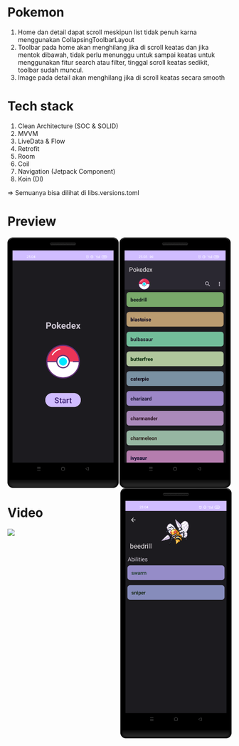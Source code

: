# Pokemon
1. Home dan detail dapat scroll meskipun list tidak penuh karna menggunakan CollapsingToolbarLayout 
2. Toolbar pada home akan menghilang jika di scroll keatas dan jika mentok dibawah, tidak perlu menunggu untuk sampai keatas untuk menggunakan fitur search atau filter, tinggal scroll keatas sedikit, toolbar sudah muncul.
3. Image pada detail akan menghilang jika di scroll keatas secara smooth


# Tech stack
1. Clean Architecture (SOC & SOLID)
2. MVVM
3. LiveData & Flow
4. Retrofit
5. Room
6. Coil
7. Navigation (Jetpack Component)
8. Koin (DI)

=> Semuanya bisa dilihat di libs.versions.toml

# Preview
<p align="center">
  <img src="/img/splash.png" width="250" align="left"  alt="Splash Screen">
  <img src="/img/home.png" width="250" align="center" alt="Home Screen">
  <img src="/img/detail.png" width="250" align="right"  alt="Detail Screen">
</p>


# Video
<p align="center">
    <img src="/img/tour.gif" align="left" width="250"/>
</p>